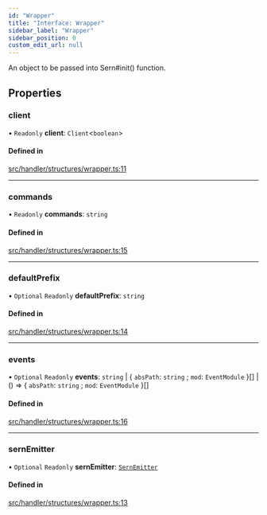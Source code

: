 ```yaml
---
id: "Wrapper"
title: "Interface: Wrapper"
sidebar_label: "Wrapper"
sidebar_position: 0
custom_edit_url: null
---
```


An object to be passed into Sern#init() function.

## Properties

### client

• `Readonly` **client**: `Client`<`boolean`\>

#### Defined in

[src/handler/structures/wrapper.ts:11](https://github.com/sern-handler/handler/blob/4074274/src/handler/structures/wrapper.ts#L11)

___

### commands

• `Readonly` **commands**: `string`

#### Defined in

[src/handler/structures/wrapper.ts:15](https://github.com/sern-handler/handler/blob/4074274/src/handler/structures/wrapper.ts#L15)

___

### defaultPrefix

• `Optional` `Readonly` **defaultPrefix**: `string`

#### Defined in

[src/handler/structures/wrapper.ts:14](https://github.com/sern-handler/handler/blob/4074274/src/handler/structures/wrapper.ts#L14)

___

### events

• `Optional` `Readonly` **events**: `string` \| { `absPath`: `string` ; `mod`: `EventModule`  }[] \| () => { `absPath`: `string` ; `mod`: `EventModule`  }[]

#### Defined in

[src/handler/structures/wrapper.ts:16](https://github.com/sern-handler/handler/blob/4074274/src/handler/structures/wrapper.ts#L16)

___

### sernEmitter

• `Optional` `Readonly` **sernEmitter**: [`SernEmitter`](../classes/SernEmitter.md)

#### Defined in

[src/handler/structures/wrapper.ts:13](https://github.com/sern-handler/handler/blob/4074274/src/handler/structures/wrapper.ts#L13)
